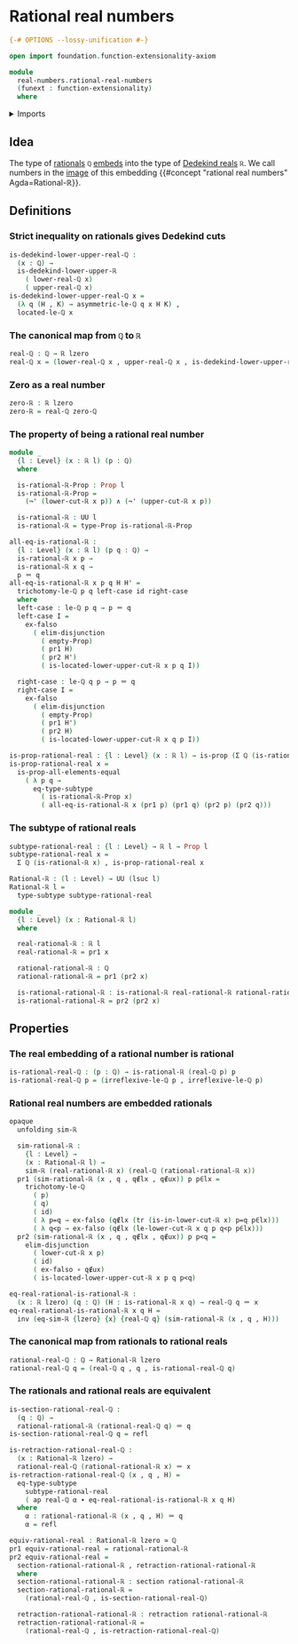 # Rational real numbers

```agda
{-# OPTIONS --lossy-unification #-}

open import foundation.function-extensionality-axiom

module
  real-numbers.rational-real-numbers
  (funext : function-extensionality)
  where
```

<details><summary>Imports</summary>

```agda
open import elementary-number-theory.rational-numbers funext
open import elementary-number-theory.strict-inequality-rational-numbers funext

open import foundation.action-on-identifications-functions
open import foundation.conjunction funext
open import foundation.dependent-pair-types
open import foundation.disjunction funext
open import foundation.empty-types funext
open import foundation.equivalences funext
open import foundation.function-types funext
open import foundation.identity-types funext
open import foundation.negation funext
open import foundation.propositions funext
open import foundation.retractions funext
open import foundation.sections funext
open import foundation.subtypes funext
open import foundation.transport-along-identifications
open import foundation.universe-levels

open import real-numbers.dedekind-real-numbers funext
open import real-numbers.rational-lower-dedekind-real-numbers funext
open import real-numbers.rational-upper-dedekind-real-numbers funext
open import real-numbers.similarity-real-numbers funext
```

</details>

## Idea

The type of [rationals](elementary-number-theory.rational-numbers.md) `ℚ`
[embeds](foundation-core.embeddings.md) into the type of
[Dedekind reals](real-numbers.dedekind-real-numbers.md) `ℝ`. We call numbers in
the [image](foundation.images.md) of this embedding
{{#concept "rational real numbers" Agda=Rational-ℝ}}.

## Definitions

### Strict inequality on rationals gives Dedekind cuts

```agda
is-dedekind-lower-upper-real-ℚ :
  (x : ℚ) →
  is-dedekind-lower-upper-ℝ
    ( lower-real-ℚ x)
    ( upper-real-ℚ x)
is-dedekind-lower-upper-real-ℚ x =
  (λ q (H , K) → asymmetric-le-ℚ q x H K) ,
  located-le-ℚ x
```

### The canonical map from `ℚ` to `ℝ`

```agda
real-ℚ : ℚ → ℝ lzero
real-ℚ x = (lower-real-ℚ x , upper-real-ℚ x , is-dedekind-lower-upper-real-ℚ x)
```

### Zero as a real number

```agda
zero-ℝ : ℝ lzero
zero-ℝ = real-ℚ zero-ℚ
```

### The property of being a rational real number

```agda
module _
  {l : Level} (x : ℝ l) (p : ℚ)
  where

  is-rational-ℝ-Prop : Prop l
  is-rational-ℝ-Prop =
    (¬' (lower-cut-ℝ x p)) ∧ (¬' (upper-cut-ℝ x p))

  is-rational-ℝ : UU l
  is-rational-ℝ = type-Prop is-rational-ℝ-Prop
```

```agda
all-eq-is-rational-ℝ :
  {l : Level} (x : ℝ l) (p q : ℚ) →
  is-rational-ℝ x p →
  is-rational-ℝ x q →
  p ＝ q
all-eq-is-rational-ℝ x p q H H' =
  trichotomy-le-ℚ p q left-case id right-case
  where
  left-case : le-ℚ p q → p ＝ q
  left-case I =
    ex-falso
      ( elim-disjunction
        ( empty-Prop)
        ( pr1 H)
        ( pr2 H')
        ( is-located-lower-upper-cut-ℝ x p q I))

  right-case : le-ℚ q p → p ＝ q
  right-case I =
    ex-falso
      ( elim-disjunction
        ( empty-Prop)
        ( pr1 H')
        ( pr2 H)
        ( is-located-lower-upper-cut-ℝ x q p I))

is-prop-rational-real : {l : Level} (x : ℝ l) → is-prop (Σ ℚ (is-rational-ℝ x))
is-prop-rational-real x =
  is-prop-all-elements-equal
    ( λ p q →
      eq-type-subtype
        ( is-rational-ℝ-Prop x)
        ( all-eq-is-rational-ℝ x (pr1 p) (pr1 q) (pr2 p) (pr2 q)))
```

### The subtype of rational reals

```agda
subtype-rational-real : {l : Level} → ℝ l → Prop l
subtype-rational-real x =
  Σ ℚ (is-rational-ℝ x) , is-prop-rational-real x

Rational-ℝ : (l : Level) → UU (lsuc l)
Rational-ℝ l =
  type-subtype subtype-rational-real

module _
  {l : Level} (x : Rational-ℝ l)
  where

  real-rational-ℝ : ℝ l
  real-rational-ℝ = pr1 x

  rational-rational-ℝ : ℚ
  rational-rational-ℝ = pr1 (pr2 x)

  is-rational-rational-ℝ : is-rational-ℝ real-rational-ℝ rational-rational-ℝ
  is-rational-rational-ℝ = pr2 (pr2 x)
```

## Properties

### The real embedding of a rational number is rational

```agda
is-rational-real-ℚ : (p : ℚ) → is-rational-ℝ (real-ℚ p) p
is-rational-real-ℚ p = (irreflexive-le-ℚ p , irreflexive-le-ℚ p)
```

### Rational real numbers are embedded rationals

```agda
opaque
  unfolding sim-ℝ

  sim-rational-ℝ :
    {l : Level} →
    (x : Rational-ℝ l) →
    sim-ℝ (real-rational-ℝ x) (real-ℚ (rational-rational-ℝ x))
  pr1 (sim-rational-ℝ (x , q , q∉lx , q∉ux)) p p∈lx =
    trichotomy-le-ℚ
      ( p)
      ( q)
      ( id)
      ( λ p=q → ex-falso (q∉lx (tr (is-in-lower-cut-ℝ x) p=q p∈lx)))
      ( λ q<p → ex-falso (q∉lx (le-lower-cut-ℝ x q p q<p p∈lx)))
  pr2 (sim-rational-ℝ (x , q , q∉lx , q∉ux)) p p<q =
    elim-disjunction
      ( lower-cut-ℝ x p)
      ( id)
      ( ex-falso ∘ q∉ux)
      ( is-located-lower-upper-cut-ℝ x p q p<q)

eq-real-rational-is-rational-ℝ :
  (x : ℝ lzero) (q : ℚ) (H : is-rational-ℝ x q) → real-ℚ q ＝ x
eq-real-rational-is-rational-ℝ x q H =
  inv (eq-sim-ℝ {lzero} {x} {real-ℚ q} (sim-rational-ℝ (x , q , H)))
```

### The canonical map from rationals to rational reals

```agda
rational-real-ℚ : ℚ → Rational-ℝ lzero
rational-real-ℚ q = (real-ℚ q , q , is-rational-real-ℚ q)
```

### The rationals and rational reals are equivalent

```agda
is-section-rational-real-ℚ :
  (q : ℚ) →
  rational-rational-ℝ (rational-real-ℚ q) ＝ q
is-section-rational-real-ℚ q = refl

is-retraction-rational-real-ℚ :
  (x : Rational-ℝ lzero) →
  rational-real-ℚ (rational-rational-ℝ x) ＝ x
is-retraction-rational-real-ℚ (x , q , H) =
  eq-type-subtype
    subtype-rational-real
    ( ap real-ℚ α ∙ eq-real-rational-is-rational-ℝ x q H)
  where
    α : rational-rational-ℝ (x , q , H) ＝ q
    α = refl

equiv-rational-real : Rational-ℝ lzero ≃ ℚ
pr1 equiv-rational-real = rational-rational-ℝ
pr2 equiv-rational-real =
  section-rational-rational-ℝ , retraction-rational-rational-ℝ
  where
  section-rational-rational-ℝ : section rational-rational-ℝ
  section-rational-rational-ℝ =
    (rational-real-ℚ , is-section-rational-real-ℚ)

  retraction-rational-rational-ℝ : retraction rational-rational-ℝ
  retraction-rational-rational-ℝ =
    (rational-real-ℚ , is-retraction-rational-real-ℚ)
```
